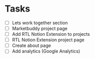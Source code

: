 # Tasks

- [ ] Lets work together section
- [ ] Marketbuddy project page
- [ ] Add RTL Notion Extension to projects
- [ ] RTL Notion Extension project page
- [ ] Create about page
- [ ] Add analytics (Google Analytics) 